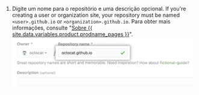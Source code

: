 1. Digite um nome para o repositório e uma descrição opcional. If you're creating a user or organization site, your repository must be named `<user>.github.io` or `<organization>.github.io`. Para obter mais informações, consulte "[Sobre {{ site.data.variables.product.prodname_pages }}](/articles/about-github-pages#types-of-github-pages-sites)". ![Campo Create repository (Criar repositório)](/assets/images/help/pages/create-repository-name-pages.png)

